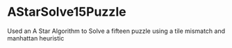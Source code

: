 # AStarSolve15Puzzle
Used an A Star Algorithm to Solve a fifteen puzzle using a tile mismatch and manhattan heuristic
